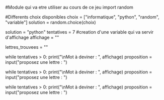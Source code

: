 #Module qui va etre utiliser au cours de ce jeu
import random

#Differents choix disponibles
choix = ["informatique", "python", "random", "variable"]
solution = random.choice(choix)

solution = "python"
tentatives = 7
#creation d'une variable qui va servir d'affichage 
affichage = ""

lettres_trouvees = ""



while tentatives > 0:
  print("\nMot à deviner : ", affichage)
  proposition = input("proposez une lettre : ")
  
  
  

while tentatives > 0:
  print("\nMot à deviner : ", affichage)
  proposition = input("proposez une lettre : ")
  
  
  
  

while tentatives > 0:
  print("\nMot à deviner : ", affichage)
  proposition = input("proposez une lettre : ")
  
  
  
  

